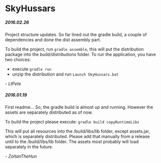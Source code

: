 # SkyHussars

##### 2016.02.26
Project structure updates. So far lined out the gradle build, a couple of dependencies
and done the dist assembly part.

To build the project, run `gradle assemble`, this will
put the distribution package into the _build/distributions_ folder. To run the application, you have two choices:
  - execute `gradle run`
  - unzip the distribution and run `Launch SkyHussars.bat`

_- LtPete_

##### 2016.01.19
First readme...
So, the gradle build is almost up and running. However the assets are separately distributed as of now. 

To build the project please execute:
`gradle build copyRuntimeLibs`

This will put all resources into the /build/libs/lib folder,
except assets.jar, which is separately distributed. Please add
that manually from a release until to the /build/libs/lib folder.
The assets most probably will load separately in the future.

_- ZoltanTheHun_